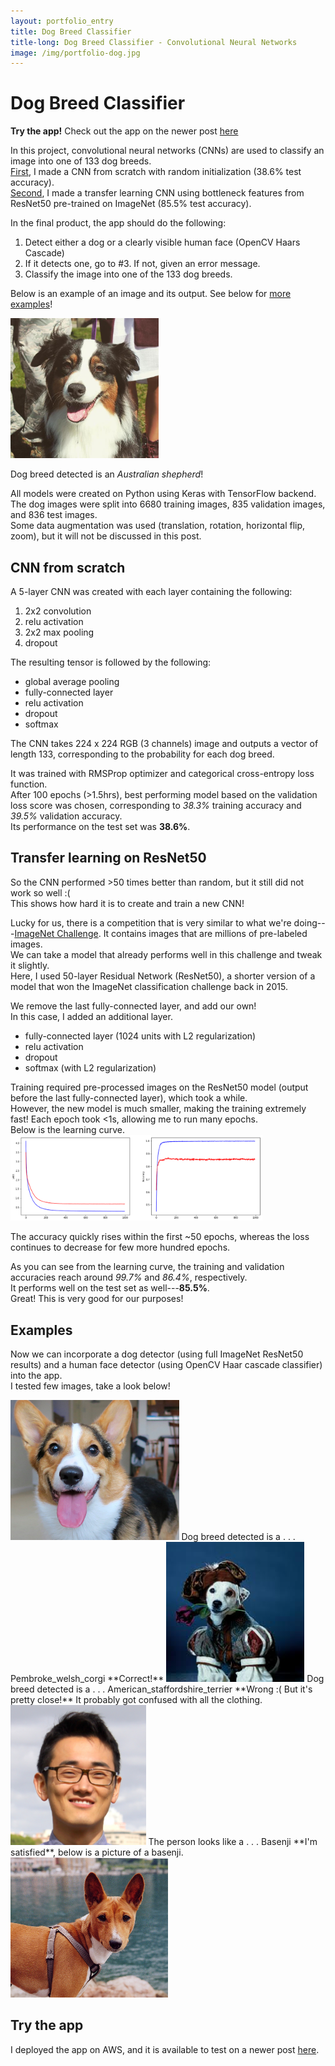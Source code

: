 ```yaml
---
layout: portfolio_entry
title: Dog Breed Classifier
title-long: Dog Breed Classifier - Convolutional Neural Networks
image: /img/portfolio-dog.jpg
---
```


# Dog Breed Classifier

**Try the app!** Check out the app on the newer post [here](/2017/11/DogBreedApp.html)


In this project, convolutional neural networks (CNNs) are used to classify an image into one of 133 dog breeds.  
[First](#cnn-from-scratch), I made a CNN from scratch with random initialization (38.6% test accuracy).  
[Second](#transfer-learning-on-resnet50), I made a transfer learning CNN using bottleneck features from ResNet50 pre-trained on ImageNet (85.5% test accuracy).  

In the final product, the app should do the following:  
1. Detect either a dog or a clearly visible human face (OpenCV Haars Cascade)  
2. If it detects one, go to #3.  If not, given an error message.  
3. Classify the image into one of the 133 dog breeds.

Below is an example of an image and its output. See below for [more examples](#examples)!

<img src="/img/dogbreedclassifier/Brownie.jpg" height="224" title="This is an Australian Shepherd we adore named Brownie!">

Dog breed detected is an *Australian shepherd*!

All models were created on Python using Keras with TensorFlow backend.
The dog images were split into 6680 training images, 835 validation images, and 836 test images.  
Some data augmentation was used (translation, rotation, horizontal flip, zoom), but it will not be discussed in this post.


## CNN from scratch

A 5-layer CNN was created with each layer containing the following:  
1. 2x2 convolution  
2. relu activation  
3. 2x2 max pooling  
4. dropout

The resulting tensor is followed by the following:  
- global average pooling  
- fully-connected layer  
- relu activation  
- dropout  
- softmax  

The CNN takes 224 x 224 RGB (3 channels) image and outputs a vector of length 133, corresponding to the probability for each dog breed.

It was trained with RMSProp optimizer and categorical cross-entropy loss function.  
After 100 epochs (>1.5hrs), best performing model based on the validation loss score was chosen, corresponding to *38.3%* training accuracy and *39.5%* validation accuracy.  
Its performance on the test set was **38.6%**.


## Transfer learning on ResNet50  
So the CNN performed >50 times better than random, but it still did not work so well :(  
This shows how hard it is to create and train a new CNN!

Lucky for us, there is a competition that is very similar to what we're doing---[ImageNet Challenge](http://www.image-net.org/). It contains images that are millions of pre-labeled images.  
We can take a model that already performs well in this challenge and tweak it slightly.  
Here, I used 50-layer Residual Network (ResNet50), a shorter version of a model that won the ImageNet classification challenge back in 2015.

We remove the last fully-connected layer, and add our own!  
In this case, I added an additional layer.  
- fully-connected layer (1024 units with L2 regularization)  
- relu activation  
- dropout  
- softmax (with L2 regularization)  

Training required pre-processed images on the ResNet50 model (output before the last fully-connected layer), which took a while.  
However, the new model is much smaller, making the training extremely fast! Each epoch took <1s, allowing me to run many epochs.  
Below is the learning curve.  
<img src="/img/dogbreedclassifier/resnet50_learning_curve.png" style="max-width: 80%" title="Learning curve with ResNet50 transfer learning">

The accuracy quickly rises within the first ~50 epochs, whereas the loss continues to decrease for few more hundred epochs.

As you can see from the learning curve, the training and validation accuracies reach around *99.7%* and *86.4%*, respectively.  
It performs well on the test set as well---**85.5%**.  
Great! This is very good for our purposes!

## Examples
Now we can incorporate a dog detector (using full ImageNet ResNet50 results) and a human face detector (using OpenCV Haar cascade classifier) into the app.  
I tested few images, take a look below!

<img src="/img/dogbreedclassifier/Gatsby.jpg" height="224" title="This is another dog we adore named Gatsby! He's a Welsh Pembroke Corgi.">  
Dog breed detected is a . . . Pembroke_welsh_corgi  
**Correct!**

<img src="/img/dogbreedclassifier/Wishbone.jpg" height="224" title="If you don't know this dog, you're too young! Wishbone! He's a Jack Russel Terrier.">  
Dog breed detected is a . . . American_staffordshire_terrier  
**Wrong :( But it's pretty close!** It probably got confused with all the clothing.

<img src="/img/dogbreedclassifier/Adrian.jpg" height="224" title="This is me. Not a dog.">  
The person looks like a . . . Basenji  
**I'm satisfied**, below is a picture of a basenji.  
<img src="/img/dogbreedclassifier/Basenji.jpg" height="224" title="This is a Basenji!">

## Try the app
I deployed the app on AWS, and it is available to test on a newer post [here](/2017/11/DogBreedApp.html).

<script type="text/javascript">
    window.onload = function(){
        $("#submit").click(function(){
            var canvasObj = document.getElementById("canvas");
            var image = canvasObj.toDataURL();

            $("#result").text("...thinking... (this might take some time...)");
            $.ajax({
                type: "POST",
                url: "https://apps.adrianyi.com/predict_dog_breed",
                data: image,
                success: function(data){
                    $("#result").text(data.result).wrapInner("<a href='https://www.google.com/search?q="+data.result+"' target='_blank'></a>");
                },
                error: function(jqxhr, textStatus, error){
                    $("#result").text('Oh no! Error occurred :[ Try again in a minute or see console for error.');
                    console.log(jqxhr.responseJSON);
                }
            });
        });
    }
</script>
<script src="/js/dogbreed/dogbreed.js" charset="utf-8"></script>
